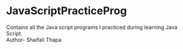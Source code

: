 # JavaScriptPracticeProg
Contains all the Java script programs I practiced during learning Java Script.
<br>
Author- Shaifali Thapa
